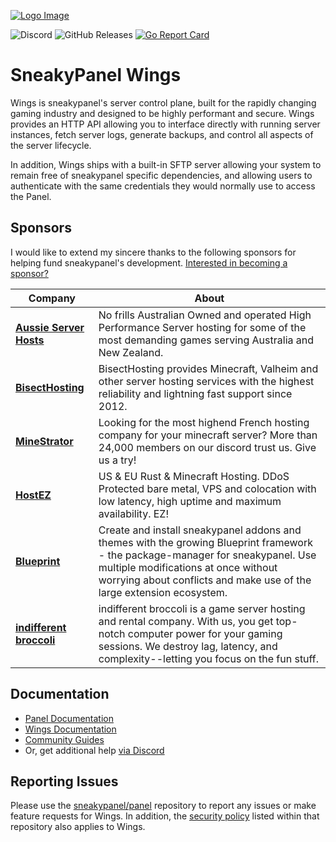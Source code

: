 [![Logo Image](https://cdn.sneakypanel.io/logos/new/sneakypanel_logo.png)](https://sneakypanel.io)

![Discord](https://img.shields.io/discord/122900397965705216?label=Discord&logo=Discord&logoColor=white)
![GitHub Releases](https://img.shields.io/github/downloads/sneakypanel/wings/latest/total)
[![Go Report Card](https://goreportcard.com/badge/github.com/SneakyHub/wings)](https://goreportcard.com/report/github.com/SneakyHub/wings)

# SneakyPanel Wings

Wings is sneakypanel's server control plane, built for the rapidly changing gaming industry and designed to be
highly performant and secure. Wings provides an HTTP API allowing you to interface directly with running server
instances, fetch server logs, generate backups, and control all aspects of the server lifecycle.

In addition, Wings ships with a built-in SFTP server allowing your system to remain free of sneakypanel specific
dependencies, and allowing users to authenticate with the same credentials they would normally use to access the Panel.

## Sponsors

I would like to extend my sincere thanks to the following sponsors for helping fund sneakypanel's development.
[Interested in becoming a sponsor?](https://github.com/sponsors/matthewpi)

| Company                                                      | About                                                                                                                                                                                                                                           |
| ------------------------------------------------------------ | ----------------------------------------------------------------------------------------------------------------------------------------------------------------------------------------------------------------------------------------------- |
| [**Aussie Server Hosts**](https://aussieserverhosts.com/)    | No frills Australian Owned and operated High Performance Server hosting for some of the most demanding games serving Australia and New Zealand.                                                                                                 |
| [**BisectHosting**](https://www.bisecthosting.com/)          | BisectHosting provides Minecraft, Valheim and other server hosting services with the highest reliability and lightning fast support since 2012.                                                                                                 |
| [**MineStrator**](https://minestrator.com/)                  | Looking for the most highend French hosting company for your minecraft server? More than 24,000 members on our discord trust us. Give us a try!                                                                                                 |
| [**HostEZ**](https://hostez.io)                              | US & EU Rust & Minecraft Hosting. DDoS Protected bare metal, VPS and colocation with low latency, high uptime and maximum availability. EZ!                                                                                                     |
| [**Blueprint**](https://blueprint.zip/?sneakypanel=true)     | Create and install sneakypanel addons and themes with the growing Blueprint framework - the package-manager for sneakypanel. Use multiple modifications at once without worrying about conflicts and make use of the large extension ecosystem. |
| [**indifferent broccoli**](https://indifferentbroccoli.com/) | indifferent broccoli is a game server hosting and rental company. With us, you get top-notch computer power for your gaming sessions. We destroy lag, latency, and complexity--letting you focus on the fun stuff.                              |

## Documentation

- [Panel Documentation](https://sneakypanel.io/panel/1.0/getting_started.html)
- [Wings Documentation](https://sneakypanel.io/wings/1.0/installing.html)
- [Community Guides](https://sneakypanel.io/community/about.html)
- Or, get additional help [via Discord](https://discord.gg/sneakypanel)

## Reporting Issues

Please use the [sneakypanel/panel](https://github.com/sneakypanel/panel) repository to report any issues or make
feature requests for Wings. In addition, the [security policy](https://github.com/sneakypanel/panel/security/policy) listed
within that repository also applies to Wings.

